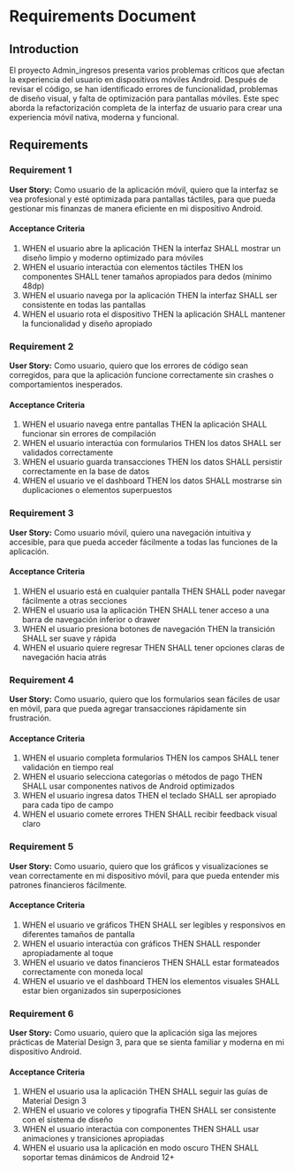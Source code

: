 # Requirements Document

## Introduction

El proyecto Admin_ingresos presenta varios problemas críticos que afectan la experiencia del usuario en dispositivos móviles Android. Después de revisar el código, se han identificado errores de funcionalidad, problemas de diseño visual, y falta de optimización para pantallas móviles. Este spec aborda la refactorización completa de la interfaz de usuario para crear una experiencia móvil nativa, moderna y funcional.

## Requirements

### Requirement 1

**User Story:** Como usuario de la aplicación móvil, quiero que la interfaz se vea profesional y esté optimizada para pantallas táctiles, para que pueda gestionar mis finanzas de manera eficiente en mi dispositivo Android.

#### Acceptance Criteria

1. WHEN el usuario abre la aplicación THEN la interfaz SHALL mostrar un diseño limpio y moderno optimizado para móviles
2. WHEN el usuario interactúa con elementos táctiles THEN los componentes SHALL tener tamaños apropiados para dedos (mínimo 48dp)
3. WHEN el usuario navega por la aplicación THEN la interfaz SHALL ser consistente en todas las pantallas
4. WHEN el usuario rota el dispositivo THEN la aplicación SHALL mantener la funcionalidad y diseño apropiado

### Requirement 2

**User Story:** Como usuario, quiero que los errores de código sean corregidos, para que la aplicación funcione correctamente sin crashes o comportamientos inesperados.

#### Acceptance Criteria

1. WHEN el usuario navega entre pantallas THEN la aplicación SHALL funcionar sin errores de compilación
2. WHEN el usuario interactúa con formularios THEN los datos SHALL ser validados correctamente
3. WHEN el usuario guarda transacciones THEN los datos SHALL persistir correctamente en la base de datos
4. WHEN el usuario ve el dashboard THEN los datos SHALL mostrarse sin duplicaciones o elementos superpuestos

### Requirement 3

**User Story:** Como usuario móvil, quiero una navegación intuitiva y accesible, para que pueda acceder fácilmente a todas las funciones de la aplicación.

#### Acceptance Criteria

1. WHEN el usuario está en cualquier pantalla THEN SHALL poder navegar fácilmente a otras secciones
2. WHEN el usuario usa la aplicación THEN SHALL tener acceso a una barra de navegación inferior o drawer
3. WHEN el usuario presiona botones de navegación THEN la transición SHALL ser suave y rápida
4. WHEN el usuario quiere regresar THEN SHALL tener opciones claras de navegación hacia atrás

### Requirement 4

**User Story:** Como usuario, quiero que los formularios sean fáciles de usar en móvil, para que pueda agregar transacciones rápidamente sin frustración.

#### Acceptance Criteria

1. WHEN el usuario completa formularios THEN los campos SHALL tener validación en tiempo real
2. WHEN el usuario selecciona categorías o métodos de pago THEN SHALL usar componentes nativos de Android optimizados
3. WHEN el usuario ingresa datos THEN el teclado SHALL ser apropiado para cada tipo de campo
4. WHEN el usuario comete errores THEN SHALL recibir feedback visual claro

### Requirement 5

**User Story:** Como usuario, quiero que los gráficos y visualizaciones se vean correctamente en mi dispositivo móvil, para que pueda entender mis patrones financieros fácilmente.

#### Acceptance Criteria

1. WHEN el usuario ve gráficos THEN SHALL ser legibles y responsivos en diferentes tamaños de pantalla
2. WHEN el usuario interactúa con gráficos THEN SHALL responder apropiadamente al toque
3. WHEN el usuario ve datos financieros THEN SHALL estar formateados correctamente con moneda local
4. WHEN el usuario ve el dashboard THEN los elementos visuales SHALL estar bien organizados sin superposiciones

### Requirement 6

**User Story:** Como usuario, quiero que la aplicación siga las mejores prácticas de Material Design 3, para que se sienta familiar y moderna en mi dispositivo Android.

#### Acceptance Criteria

1. WHEN el usuario usa la aplicación THEN SHALL seguir las guías de Material Design 3
2. WHEN el usuario ve colores y tipografía THEN SHALL ser consistente con el sistema de diseño
3. WHEN el usuario interactúa con componentes THEN SHALL usar animaciones y transiciones apropiadas
4. WHEN el usuario usa la aplicación en modo oscuro THEN SHALL soportar temas dinámicos de Android 12+